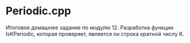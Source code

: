 # Periodic.cpp
Итоговое домашнее задание по модулю 12.
Разработка функции IsKPeriodic, которая проверяет, является ли строка кратной числу K.
